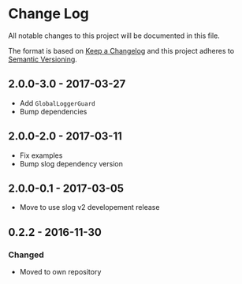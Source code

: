 # Change Log
All notable changes to this project will be documented in this file.

The format is based on [Keep a Changelog](http://keepachangelog.com/)
and this project adheres to [Semantic Versioning](http://semver.org/).

## 2.0.0-3.0 - 2017-03-27

* Add `GlobalLoggerGuard`
* Bump dependencies

## 2.0.0-2.0 - 2017-03-11

* Fix examples
* Bump slog dependency version

## 2.0.0-0.1 - 2017-03-05

* Move to use slog v2 developement release

## 0.2.2 - 2016-11-30
### Changed

* Moved to own repository

